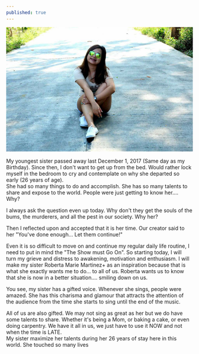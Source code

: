 ```yaml
---
published: true
---
```

![My Darling Sister](/images/Roberta.jpg)

My youngest sister passed away last December 1, 2017 (Same day as my Birthday). Since then, I don't want to get up from the bed. Would rather lock myself in the bedroom to cry and contemplate on why she departed so early (26 years of age).   
She had so many things to do and accomplish. She has so many talents to share and expose to the world. People were just getting to know her.... Why?

I always ask the question even up today. Why don't they get the souls of the bums, the murderers, and all the pest in our society. Why her?

Then I reflected upon and accepted that it is her time. Our creator said to her "You've done enough... Let them continue!"

Even it is so difficult to move on and continue my regular daily life routine, I need to put in mind the "The Show must Go On". So starting today, I will turn my grieve and distress to awakening, motivation and enthusiasm. I will make my sister Roberta Marie Martinez+ as an inspiration because that is what she exactly wants me to do... to all of us. Roberta wants us to know that she is now in a better situation.... smiling down on us.

You see, my sister has a gifted voice. Whenever she sings, people were amazed. She has this charisma and glamour that attracts the attention of the audience from the time she starts to sing until the end of the music.

All of us are also gifted. We may not sing as great as her but we do have some talents to share. Whether it's being a Mom, or baking a cake, or even doing carpentry. We have it all in us, we just have to use it NOW and not when the time is LATE.   
My sister maximize her talents during her 26 years of stay here in this world. She touched so many lives 
